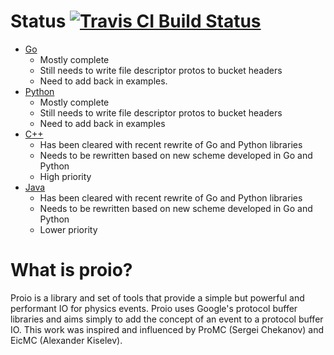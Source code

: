 # Status [![Travis CI Build Status](https://travis-ci.org/decibelcooper/proio.svg?branch=master)](https://travis-ci.org/decibelcooper/proio)
* [Go](go-proio)
  * Mostly complete
  * Still needs to write file descriptor protos to bucket headers
  * Need to add back in examples.
* [Python](py-proio)
  * Mostly complete
  * Still needs to write file descriptor protos to bucket headers
  * Need to add back in examples
* [C++](cpp-proio)
  * Has been cleared with recent rewrite of Go and Python libraries
  * Needs to be rewritten based on new scheme developed in Go and Python
  * High priority
* [Java](java-proio)
  * Has been cleared with recent rewrite of Go and Python libraries
  * Needs to be rewritten based on new scheme developed in Go and Python
  * Lower priority
  
# What is proio?
Proio is a library and set of tools that provide a simple but powerful and performant IO for physics events.  Proio uses Google's protocol buffer libraries and aims simply to add the concept of an event to a protocol buffer IO.  This work was inspired and influenced by ProMC (Sergei Chekanov) and EicMC (Alexander Kiselev).
